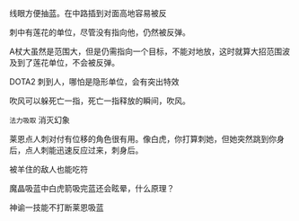线眼方便抽蓝。在中路插到对面高地容易被反

刺中有莲花的单位，尽管没有指向他，仍然被反弹。

A杖大虽然是范围大，但是仍需指向一个目标，不能对地放，这时就算大招范围波及到了莲花单位，不会被反弹。

DOTA2 刺到人，哪怕是隐形单位，会有突出特效

吹风可以躲死亡一指，死亡一指释放的瞬间，吹风。

`法力吸取` 消灭幻象

莱恩点人刺对付有位移的角色很有用。像白虎，你打算刺她，但她突然跳到你身后，点人刺能迅速反应过来，刺身后。

被羊住的敌人也能吃符

魔晶吸蓝中白虎箭吸完蓝还会眩晕，什么原理？

神谕一技能不打断莱恩吸蓝

